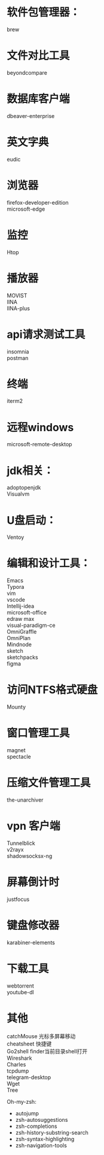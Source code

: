 # 软件包管理器：
brew

# 文件对比工具
beyondcompare

# 数据库客户端
dbeaver-enterprise         

# 英文字典
eudic                           
  

# 浏览器
firefox-developer-edition  
microsoft-edge  

# 监控
Htop

# 播放器
MOVIST  
IINA  
IINA-plus  

# api请求测试工具
insomnia                        
postman


# 终端
iterm2                          

# 远程windows
microsoft-remote-desktop

# jdk相关：
adoptopenjdk  
Visualvm


# U盘启动：
Ventoy

# 编辑和设计工具：
Emacs  
Typora  
vim  
vscode  
Intellij-idea  
microsoft-office    
edraw max  
visual-paradigm-ce    
OmniGraffle  
OmniPlan  
Mindnode   
sketch   
sketchpacks  
figma  

# 访问NTFS格式硬盘
Mounty

# 窗口管理工具
magnet  
spectacle

# 压缩文件管理工具
the-unarchiver

# vpn 客户端
Tunnelblick  
v2rayx  
shadowsocksx-ng  

# 屏幕倒计时
justfocus

# 键盘修改器
karabiner-elements

# 下载工具
webtorrent  
youtube-dl 

# 其他  
catchMouse 光标多屏幕移动  
cheatsheet 快捷键  
Go2shell  finder当前目录shell打开  
Wireshark  
Charles   
tcpdump  
telegram-desktop  
Wget  
Tree  
 
 
Oh-my-zsh:  
-  autojump
-  zsh-autosuggestions
-  zsh-completions
-  zsh-history-substring-search
-  zsh-syntax-highlighting
-  zsh-navigation-tools
